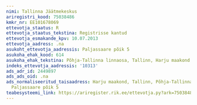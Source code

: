 ```yaml
---
nimi: Tallinna Jäätmekeskus
ariregistri_kood: 75038486
kmkr_nr: EE101678069
ettevotja_staatus: R
ettevotja_staatus_tekstina: Registrisse kantud
ettevotja_esmakande_kpv: 10.07.2013
ettevotja_aadress: .na
asukoht_ettevotja_aadressis: Paljassaare põik 5
asukoha_ehak_kood: 614
asukoha_ehak_tekstina: Põhja-Tallinna linnaosa, Tallinn, Harju maakond
indeks_ettevotja_aadressis: '10313'
ads_adr_id: 2449897
ads_ads_oid: .na
ads_normaliseeritud_taisaadress: Harju maakond, Tallinn, Põhja-Tallinna linnaosa,
  Paljassaare põik 5
teabesysteemi_link: https://ariregister.rik.ee/ettevotja.py?ark=75038486&ref=rekvisiidid
---
```


